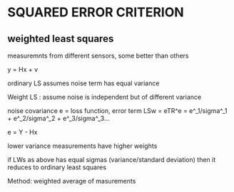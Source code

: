 # SQUARED ERROR CRITERION

## weighted least squares

measuremnts from different sensors, some better than others

y = Hx + v

ordinary LS assumes noise term has equal variance

Weight LS : assume noise is independent but of different variance

noise covariance
e = loss function, error term
LSw = eTR^e
= e^\_1/sigma^\_1 + e^\_2/sigma^\_2 + e^\_3/sigma^\_3...

e = Y - Hx

lower variance measurements have higher weights

if LWs as above has equal sigmas (variance/standard deviation) then it reduces to ordinary least squares

Method: weighted average of masurements
